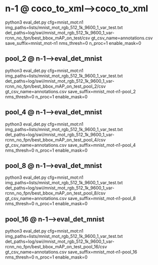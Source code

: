 # n-1       @ coco_to_xml-->coco_to_xml
python3 eval_det.py cfg=mnist_mot:n1 img_paths=lists/mnist_mot_rgb_512_1k_9600_1_var_test.txt det_paths=log/swi/mnist_mot_rgb_512_1k_9600_1_var-rcnn_no_fpn/best_bbox_mAP_on_test/csv gt_csv_name=annotations.csv save_suffix=mnist_mot-n1 nms_thresh=0 n_proc=1 enable_mask=0
## pool_2       @ n-1-->eval_det_mnist
python3 eval_det.py cfg=mnist_mot:n1 img_paths=lists/mnist_mot_rgb_512_1k_9600_1_var_test.txt det_paths=log/swi/mnist_mot_rgb_512_1k_9600_1_var-rcnn_no_fpn/best_bbox_mAP_on_test_pool_2/csv gt_csv_name=annotations.csv save_suffix=mnist_mot-n1-pool_2 nms_thresh=0 n_proc=1 enable_mask=0
## pool_4       @ n-1-->eval_det_mnist
python3 eval_det.py cfg=mnist_mot:n1 img_paths=lists/mnist_mot_rgb_512_1k_9600_1_var_test.txt det_paths=log/swi/mnist_mot_rgb_512_1k_9600_1_var-rcnn_no_fpn/best_bbox_mAP_on_test_pool_4/csv gt_csv_name=annotations.csv save_suffix=mnist_mot-n1-pool_4 nms_thresh=0 n_proc=1 enable_mask=0
## pool_8       @ n-1-->eval_det_mnist
python3 eval_det.py cfg=mnist_mot:n1 img_paths=lists/mnist_mot_rgb_512_1k_9600_1_var_test.txt det_paths=log/swi/mnist_mot_rgb_512_1k_9600_1_var-rcnn_no_fpn/best_bbox_mAP_on_test_pool_8/csv gt_csv_name=annotations.csv save_suffix=mnist_mot-n1-pool_8 nms_thresh=0 n_proc=1 enable_mask=0
## pool_16       @ n-1-->eval_det_mnist
python3 eval_det.py cfg=mnist_mot:n1 img_paths=lists/mnist_mot_rgb_512_1k_9600_1_var_test.txt det_paths=log/swi/mnist_mot_rgb_512_1k_9600_1_var-rcnn_no_fpn/best_bbox_mAP_on_test_pool_16/csv gt_csv_name=annotations.csv save_suffix=mnist_mot-n1-pool_16 nms_thresh=0 n_proc=1 enable_mask=0
